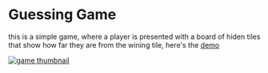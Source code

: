 # Guessing Game

this is a simple game, where a player is presented with a board of hiden tiles that show how far they are from the wining tile, here's the [demo](https://developintech.com/projects/game/)

[![game thumbnail](https://developintech.com/projects/game/guessing-game-thumbnail.png)](https://developintech.com/projects/game/)
